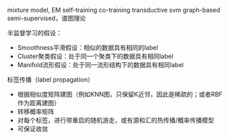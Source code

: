 
mixture model, EM
self-training
co-training
transductive svm
graph-based semi-supervised，谱图理论

半监督学习的假设：
- Smoothness平滑假设：相似的数据具有相同的label
- Cluster聚类假设：处于同一个聚类下的数据具有相同label
- Manifold流形假设：处于同一流形结构下的数据具有相同label

标签传播（label propagation）
- 根据相似度矩阵建图（例如KNN图，只保留K近邻，因此是稀疏的；或者RBF作为距离建图）
- 转移概率矩阵
- 对每个标签，进行带重启的随机游走，或有源和汇的热传播/概率传播模型
- 可保证收敛
